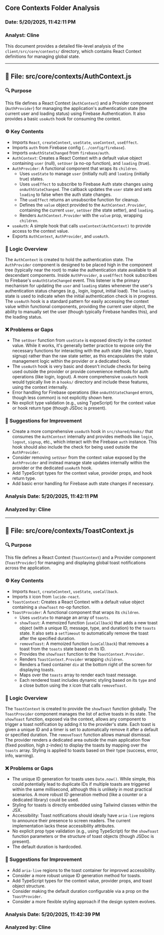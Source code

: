 ## Core Contexts Folder Analysis

### Date: 5/20/2025, 11:42:11 PM
### Analyst: Cline

This document provides a detailed file-level analysis of the `client/src/core/contexts/` directory, which contains React Context definitions for managing global state.

---

## 📄 File: src/core/contexts/AuthContext.js

### 🔍 Purpose
This file defines a React Context (`AuthContext`) and a Provider component (`AuthProvider`) for managing the application's authentication state (the current user and loading status) using Firebase Authentication. It also provides a basic `useAuth` hook for consuming the context.

### ⚙️ Key Contents
- Imports `React`, `createContext`, `useState`, `useContext`, `useEffect`.
- Imports `auth` from Firebase config (`../config/firebase`).
- Imports `onAuthStateChanged` from `firebase/auth`.
- `AuthContext`: Creates a React Context with a default value object containing `user` (null), `setUser` (a no-op function), and `loading` (true).
- `AuthProvider`: A functional component that wraps its `children`.
    - Uses `useState` to manage `user` (initially null) and `loading` (initially true) states.
    - Uses `useEffect` to subscribe to Firebase Auth state changes using `onAuthStateChanged`. The callback updates the `user` state and sets `loading` to false when the auth state changes.
    - The `useEffect` returns an unsubscribe function for cleanup.
    - Defines the `value` object provided to the `AuthContext.Provider`, containing the current `user`, `setUser` (the state setter), and `loading`.
    - Renders `AuthContext.Provider` with the `value` prop, wrapping `children`.
- `useAuth`: A simple hook that calls `useContext(AuthContext)` to provide access to the context value.
- Exports `AuthContext`, `AuthProvider`, and `useAuth`.

### 🧠 Logic Overview
The `AuthContext` is created to hold the authentication state. The `AuthProvider` component is designed to be placed high in the component tree (typically near the root) to make the authentication state available to all descendant components. Inside `AuthProvider`, a `useEffect` hook subscribes to Firebase's `onAuthStateChanged` event. This listener is the primary mechanism for updating the `user` and `loading` states whenever the user's authentication status changes (e.g., login, logout, initial load). The `loading` state is used to indicate when the initial authentication check is in progress. The `useAuth` hook is a standard pattern for easily accessing the context value within functional components, providing the current user object, the ability to manually set the user (though typically Firebase handles this), and the loading status.

### ❌ Problems or Gaps
- The `setUser` function from `useState` is exposed directly in the context value. While it works, it's generally better practice to expose only the necessary functions for interacting with the auth state (like login, logout, signup) rather than the raw state setter, as this encapsulates the state management logic within the provider or a dedicated hook.
- The `useAuth` hook is very basic and doesn't include checks for being used outside the provider or provide convenience methods for auth operations (like login, logout). A more comprehensive `useAuth` hook would typically live in a `hooks/` directory and include these features, using the context internally.
- Error handling for Firebase operations (like `onAuthStateChanged` errors, though less common) is not explicitly shown here.
- No explicit type validation (e.g., using TypeScript) for the context value or hook return type (though JSDoc is present).

### 🔄 Suggestions for Improvement
- Create a more comprehensive `useAuth` hook in `src/shared/hooks/` that consumes the `AuthContext` internally and provides methods like `login`, `logout`, `signup`, etc., which interact with the Firebase `auth` instance. This hook should also include the check for being used outside the `AuthProvider`.
- Consider removing `setUser` from the context value exposed by the `AuthProvider` and instead manage state updates internally within the provider or the dedicated `useAuth` hook.
- Add TypeScript types for the context value, provider props, and hook return type.
- Add basic error handling for Firebase auth state changes if necessary.

### Analysis Date: 5/20/2025, 11:42:11 PM
### Analyzed by: Cline

---

## 📄 File: src/core/contexts/ToastContext.js

### 🔍 Purpose
This file defines a React Context (`ToastContext`) and a Provider component (`ToastProvider`) for managing and displaying global toast notifications across the application.

### ⚙️ Key Contents
- Imports `React`, `createContext`, `useState`, `useCallback`.
- Imports `X` icon from `lucide-react`.
- `ToastContext`: Creates a React Context with a default value object containing a `showToast` no-op function.
- `ToastProvider`: A functional component that wraps its `children`.
    - Uses `useState` to manage an array of `toasts`.
    - `showToast`: A memoized function (`useCallback`) that adds a new toast object (with a unique ID, message, type, and duration) to the `toasts` state. It also sets a `setTimeout` to automatically remove the toast after the specified duration.
    - `removeToast`: A memoized function (`useCallback`) that removes a toast from the `toasts` state based on its ID.
    - Provides the `showToast` function to the `ToastContext.Provider`.
    - Renders `ToastContext.Provider` wrapping `children`.
    - Renders a fixed container `div` at the bottom right of the screen for displaying toasts.
    - Maps over the `toasts` array to render each toast message.
    - Each rendered toast includes dynamic styling based on its `type` and a close button using the `X` icon that calls `removeToast`.

### 🧠 Logic Overview
The `ToastContext` is created to provide the `showToast` function globally. The `ToastProvider` component manages the list of active toasts in its state. The `showToast` function, exposed via the context, allows any component to trigger a toast notification by adding it to the provider's state. Each toast is given a unique ID and a timer is set to automatically remove it after a default or specified duration. The `removeToast` function allows manual dismissal. The provider renders a dedicated area outside the main application flow (fixed position, high z-index) to display the toasts by mapping over the `toasts` array. Styling is applied to toasts based on their type (success, error, info, warning).

### ❌ Problems or Gaps
- The unique ID generation for toasts uses `Date.now()`. While simple, this could potentially lead to duplicate IDs if multiple toasts are triggered within the same millisecond, although this is unlikely in most practical scenarios. A more robust ID generation method (like a counter or a dedicated library) could be used.
- Styling for toasts is directly embedded using Tailwind classes within the JSX.
- Accessibility: Toast notifications should ideally have `aria-live` regions to announce their presence to screen readers. The current implementation lacks these accessibility attributes.
- No explicit prop type validation (e.g., using TypeScript) for the `showToast` function parameters or the structure of toast objects (though JSDoc is present).
- The default duration is hardcoded.

### 🔄 Suggestions for Improvement
- Add `aria-live` regions to the toast container for improved accessibility.
- Consider a more robust unique ID generation method for toasts.
- Add TypeScript types for the context value, provider props, and toast object structure.
- Consider making the default duration configurable via a prop on the `ToastProvider`.
- Consider a more flexible styling approach if the design system evolves.

### Analysis Date: 5/20/2025, 11:42:39 PM
### Analyzed by: Cline
